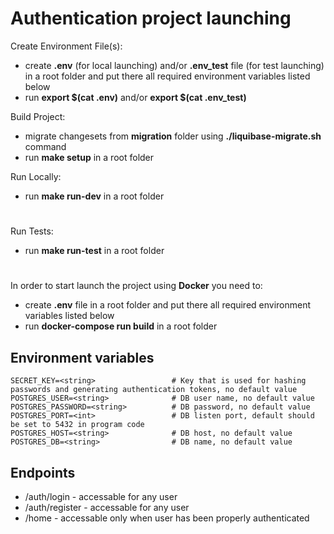 
# Authentication project launching

Create Environment File(s):
- create **.env** (for local launching) and/or **.env_test** file (for test launching) in a root folder and put there all required environment variables listed below
- run **export $(cat .env)** and/or **export $(cat .env_test)**


Build Project:
- migrate changesets from **migration** folder using **./liquibase-migrate.sh** command
- run **make setup** in a root folder


Run Locally:
- run **make run-dev** in a root folder

#

Run Tests:
- run **make run-test** in a root folder

#

In order to start launch the project using **Docker** you need to:

- create **.env** file in a root folder and put there all required environment variables listed below
- run **docker-compose run build** in a root folder 


Environment variables
---

    SECRET_KEY=<string>                 # Key that is used for hashing passwords and generating authentication tokens, no default value
    POSTGRES_USER=<string>              # DB user name, no default value
    POSTGRES_PASSWORD=<string>          # DB password, no default value
    POSTGRES_PORT=<int>                 # DB listen port, default should be set to 5432 in program code
    POSTGRES_HOST=<string>              # DB host, no default value
    POSTGRES_DB=<string>                # DB name, no default value


Endpoints 
---

* /auth/login - accessable for any user
* /auth/register - accessable for any user
* /home - accessable only when user has been properly authenticated
